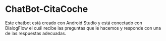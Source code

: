 # ChatBot-CitaCoche
Este chatbot está creado con Android Studio y está conectado con DialogFlow el cuál recibe las preguntas que le hacemos y responde con una de las respuestas adecuadas.

